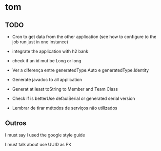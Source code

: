 # tom

## TODO

- Cron to get data from the other application (see how to configure to the job run just in one instance)

- integrate the application with h2 bank

- check if an id mut be Long or long

- Ver a diferença entre generatedType.Auto e generatedType.Identity

- Generate javadoc to all application

- Generat at least toString to Member and Team Class

- Check if is betterUse defaulSerial or generated serial version

- Lembrar de tirar métodos de serviços não utilizados


## Outros

I must say I used the google style guide

I must talk about use UUID as PK
